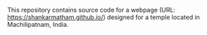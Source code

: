 This repository contains source code for a webpage (URL: https://shankarmatham.github.io/) designed for a temple located in Machilipatnam, India. 
